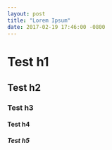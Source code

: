 ```yaml
---
layout: post
title: "Lorem Ipsum"
date: 2017-02-19 17:46:00 -0800
---
```


<h1>Test h1</h1>
<h2>Test h2</h2>
<h3>Test h3</h3>
<h4>Test h4</h4>
<h5>Test h5</h5>
